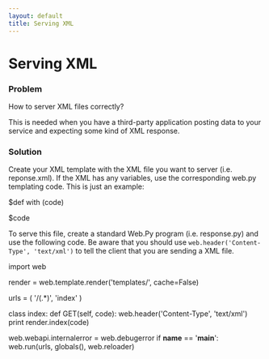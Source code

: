 ```yaml
---
layout: default
title: Serving XML
---
```


# Serving XML

### Problem
How to server XML files correctly?

This is needed when you have a third-party application posting data to your service and expecting some kind of XML response.

### Solution

Create your XML template with the XML file you want to server (i.e. reponse.xml). If the XML has any variables, use the corresponding web.py templating code. This is just an example:

   $def with (code)
   <?xml version="1.0"?>
   <RequestNotification-Response>
   <Status>$code</Status>
   </RequestNotification-Response>

To serve this file, create a standard Web.Py program (i.e. response.py) and use the following code. Be aware that you should use <code>web.header('Content-Type', 'text/xml')</code> to tell the client that you are sending a XML file.


   import web

   render = web.template.render('templates/', cache=False)

   urls = (
       '/(.*)', 'index'
   )

   class index:
       def GET(self, code):
           web.header('Content-Type', 'text/xml')
           print render.index(code)
        
   web.webapi.internalerror = web.debugerror
   if __name__ == '__main__': web.run(urls, globals(), web.reloader)